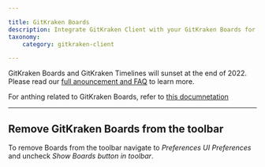 ```yaml
---

title: GitKraken Boards
description: Integrate GitKraken Client with your GitKraken Boards for easy task tracking.
taxonomy:
    category: gitkraken-client

---
```


<div class='callout callout--danger'>
    <p> GitKraken Boards and GitKraken Timelines will sunset at the end of 2022. Please read our <a href="https://www.gitkraken.com/boards-and-timelines" target="_blank">full anouncement and FAQ</a> to learn more. </p>
</div>

For anthing related to GitKraken Boards, refer to [this documnetation](https://support.gitkraken.com/boards/quick-start/)

***

## Remove GitKraken Boards from the toolbar

To remove Boards from the toolbar navigate to <em class='context-menu'>Preferences <i class='fa fa-caret-right'></i> UI Preferences</em> and uncheck _Show Boards button in toolbar_.